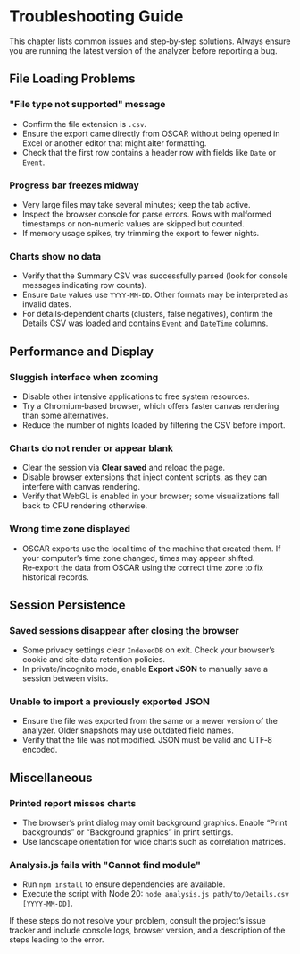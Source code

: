 # Troubleshooting Guide

This chapter lists common issues and step‑by‑step solutions. Always ensure you are running the latest version of the analyzer before reporting a bug.

## File Loading Problems

### "File type not supported" message

- Confirm the file extension is `.csv`.
- Ensure the export came directly from OSCAR without being opened in Excel or another editor that might alter formatting.
- Check that the first row contains a header row with fields like `Date` or `Event`.

### Progress bar freezes midway

- Very large files may take several minutes; keep the tab active.
- Inspect the browser console for parse errors. Rows with malformed timestamps or non‑numeric values are skipped but counted.
- If memory usage spikes, try trimming the export to fewer nights.

### Charts show no data

- Verify that the Summary CSV was successfully parsed (look for console messages indicating row counts).
- Ensure `Date` values use `YYYY-MM-DD`. Other formats may be interpreted as invalid dates.
- For details‑dependent charts (clusters, false negatives), confirm the Details CSV was loaded and contains `Event` and `DateTime` columns.

## Performance and Display

### Sluggish interface when zooming

- Disable other intensive applications to free system resources.
- Try a Chromium‑based browser, which offers faster canvas rendering than some alternatives.
- Reduce the number of nights loaded by filtering the CSV before import.

### Charts do not render or appear blank

- Clear the session via **Clear saved** and reload the page.
- Disable browser extensions that inject content scripts, as they can interfere with canvas rendering.
- Verify that WebGL is enabled in your browser; some visualizations fall back to CPU rendering otherwise.

### Wrong time zone displayed

- OSCAR exports use the local time of the machine that created them. If your computer’s time zone changed, times may appear shifted. Re‑export the data from OSCAR using the correct time zone to fix historical records.

## Session Persistence

### Saved sessions disappear after closing the browser

- Some privacy settings clear `IndexedDB` on exit. Check your browser’s cookie and site‑data retention policies.
- In private/incognito mode, enable **Export JSON** to manually save a session between visits.

### Unable to import a previously exported JSON

- Ensure the file was exported from the same or a newer version of the analyzer. Older snapshots may use outdated field names.
- Verify that the file was not modified. JSON must be valid and UTF‑8 encoded.

## Miscellaneous

### Printed report misses charts

- The browser’s print dialog may omit background graphics. Enable “Print backgrounds” or “Background graphics” in print settings.
- Use landscape orientation for wide charts such as correlation matrices.

### Analysis.js fails with "Cannot find module"

- Run `npm install` to ensure dependencies are available.
- Execute the script with Node 20: `node analysis.js path/to/Details.csv [YYYY-MM-DD]`.

If these steps do not resolve your problem, consult the project’s issue tracker and include console logs, browser version, and a description of the steps leading to the error.
